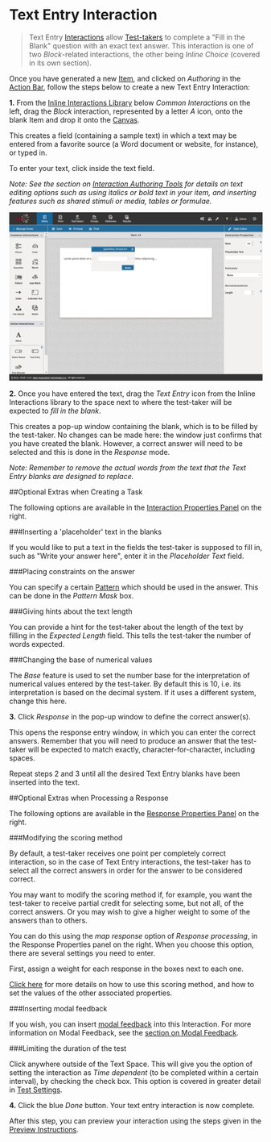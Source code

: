 <!--
created_at: 2016-12-15
authors:         
    - "Catherine Pease"
--> 

# Text Entry Interaction

>Text Entry [Interactions](../appendix/glossary.md#interaction) allow [Test-takers](../appendix/glossary.md#test-taker) to complete a "Fill in the Blank" question with an exact text answer. This interaction is one of two *Block*-related interactions, the other being *Inline Choice* (covered in its own section).

Once you have generated a new [Item](../appendix/glossary.md#item), and clicked on *Authoring* in the [Action Bar](../appendix/glossary.md#action-bar), follow the steps below to create a new Text Entry Interaction:

**1.** From the [Inline Interactions Library](../appendix/glossary.md#inline-interactions-library) below *Common Interactions* on the left, drag the *Block* interaction, represented by a letter *A* icon, onto the blank Item and drop it onto the [Canvas](../appendix/glossary.md#canvas).

This creates a field (containing a sample text) in which a text may be entered from a favorite source (a Word document or website, for instance), or typed in. 

To enter your text, click inside the text field.

*Note: See the section on [Interaction Authoring Tools](../interactions/interaction-authoring-tools.md) for details on text editing options such as using italics or bold text in your item, and inserting features such as shared stimuli or media, tables or formulae.*

![Text Entry Interaction](../resources/backend/items/authoring-89.png)

**2.** Once you have entered the text, drag the *Text Entry* icon from the Inline Interactions library to the space next to where the test-taker will be expected to *fill in the blank*.

This creates a pop-up window containing the blank, which is to be filled by the test-taker. No changes can be made here: the window just confirms that you have created the blank. However, a correct answer will need to be selected and this is done in the *Response* mode.

*Note: Remember to remove the actual words from the text that the Text Entry blanks are designed to replace.*

<aside class="optional-extras">
##Optional Extras when Creating a Task

The following options are available in the [Interaction Properties Panel](../appendix/glossary.md#interaction-properties-panel) on the right.

###Inserting a 'placeholder' text in the blanks 

If you would like to put a text in the fields the test-taker is supposed to fill in, such as "Write your answer here", enter it in the *Placeholder Text* field.
 
###Placing constraints on the answer

You can specify a certain [Pattern](../appendix/glossary.md#pattern) which should be used in the answer. This can be done in the *Pattern Mask* box.
 
###Giving hints about the text length

You can provide a hint for the test-taker about the length of the text by filling in the *Expected Length* field. This tells the test-taker the number of words expected.

###Changing the base of numerical values

The *Base* feature is used to set the number base for the interpretation of numerical values entered by the test-taker. By default this is 10, i.e. its interpretation is based on the decimal system. If it uses a different system, change this here. 

</aside>

**3.** Click *Response* in the pop-up window to define the correct answer(s).

This opens the response entry window, in which you can enter the correct answers. Remember that you will need to produce an answer that the test-taker will be expected to match exactly, character-for-character, including spaces. 

Repeat steps 2 and 3 until all the desired Text Entry blanks have been inserted into the text.

<aside class="optional-extras">
##Optional Extras when Processing a Response

The following options are available in the [Response Properties Panel](../appendix/glossary.md#response-properties-panel) on the right.

###Modifying the scoring method

By default, a test-taker receives one point per completely correct interaction, so in the case of Text Entry interactions, the test-taker has to select all the correct answers in order for the answer to be considered correct.

You may want to modify the scoring method if, for example, you want the test-taker to receive partial credit for selecting some, but not all, of the correct answers. Or you may wish to give a higher weight to some of the answers than to others. 

You can do this using the *map response* option of *Response processing*, in the Response Properties panel on the right. When you choose this option, there are several settings you need to enter.
 
First, assign a weight for each response in the boxes next to each one.

[Click here](../items/item-scoring-rules.md#item-scoring-rules) for more details on how to use this scoring method, and how to set the values of the other associated properties.


###Inserting modal feedback 

If you wish, you can insert [modal feedback](../appendix/glossary.md#modal-feedback) into this Interaction. For more information on Modal Feedback, see the [section on Modal Feedback](../items/modal-feedback.md).

###Limiting the duration of the test

Click anywhere outside of the Text Space. This will give you the option of setting the interaction as *Time dependent* (to be completed within a certain interval), by checking the check box. This option is covered in greater detail in [Test Settings](../tests/tests-settings.md).

</aside>

**4.** Click the blue *Done* button. Your text entry interaction is now complete.

After this step, you can preview your interaction using the steps given in the [Preview Instructions](../items/preview.md).
